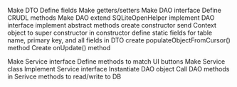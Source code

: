 
Make DTO
	Define fields
	Make getters/setters
Make DAO interface
	Define CRUDL methods
Make DAO
	extend SQLiteOpenHelper
	implement DAO interface
	implement abstract methods
	create constructor
	send Context object to super constructor in constructor
	define static fields for table name, primary key, and all fields in DTO
	create populateObjectFromCursor() method
	Create onUpdate() method

Make Service interface
	Define methods to match UI buttons
Make Service class
	Implement Service interface
	Instantiate DAO object
	Call DAO methods in Serivce methods to read/write to DB
